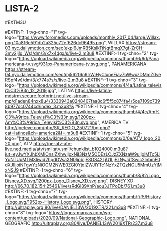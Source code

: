 # LISTA-2

#EXTM3U

#EXTINF:-1 tvg-chno="1" tvg-logo="https://www.foromedios.com/uploads/monthly_2017_04/large.Willax.png.10a816e591db2a325c72ef626dc96495.png", WILLAX
https://stream-03.nyc.dailymotion.com/sec(ekpi6JmRB5KslkTtNqtBmqX7gf-ZrCH-3mv2jilg_Ws)/dm/3/x7x4dgx/s/live-2.m3u8
#EXTINF:-1 tvg-chno="2" tvg-logo="https://upload.wikimedia.org/wikipedia/commons/thumb/6/6d/Panamericana-tv.svg/931px-Panamericana-tv.svg.png", PANAMERICANA
https://stream-04.nyc.dailymotion.com/sec(mj562f6n9IrWiHyCluoeFiav7bWwxzDMmZ0veRSpf4w)/dm/3/x774s7s/s/live-2.m3u8
#EXTINF:-1 tvg-chno="3" tvg-logo="https://upload.wikimedia.org/wikipedia/commons/4/4a/Latina_televisi%C3%B3n_12_2019.jpg", LATINA
https://live-latina-mdstrm.secure.footprint.net/live-stream-mp/d1aden84nxx8u4/3330943a0248407faa8c6f5f5c874fa4/5ce7109c7398b977dc0744cd/index_3.m3u8?&
#EXTINF:-1 tvg-chno="4" tvg-logo="https://upload.wikimedia.org/wikipedia/commons/thumb/4/4c/Am%C3%A9rica_Televisi%C3%B3n.svg/1200px-Am%C3%A9rica_Televisi%C3%B3n.svg.png", AMERICA TV
http://ipeteve.com/php/SR_REGIO_250721/bg.php?cat=latinos&ch=america2&f=.m3u8
#EXTINF:-1 tvg-chno="5" tvg-logo="https://upload.wikimedia.org/wikipedia/commons/0/0e/ATV_logo_2020.png", ATV
https://pe-atv-atv-live.ned.media/atv/smil:atv.smil/chunklist_b1024000.m3u8?iut=eyJwYXJhbXMiOnsiZXhwIjoxNjI3NzM5ODEzLCJzZXNzaW9uIjoiMTc5LjYuNTUuMTM3Iiwid2hpdGVsaXN0IjpbIjE3OS42LjU1LjEzNyJdfSwic2lnbmF0dXJlIjoiNTgwYzNiOGM2NWE0ZGI0YjdlZWJlYTc1NzYxZTQzNGU5MmUzYjMxNSJ9
#EXTINF:-1 tvg-chno="6" tvg-logo="https://upload.wikimedia.org/wikipedia/commons/thumb/8/82/Logo_Disney_XD.svg/1200px-Logo_Disney_XD.svg.png", DISNEY XD
http://66.70.182.154:25461/live/sRdGl89XnP/aou3JTPoDb/761.m3u8
#EXTINF:-1 tvg-chno="7" tvg-logo="https://upload.wikimedia.org/wikipedia/commons/thumb/f/f5/History_Logo.svg/1952px-History_Logo.svg.png", HISTORY
http://ultraplay.org:80/live/DANIEL13W/2019XTR/221.m3u8
#EXTINF:-1 tvg-chno="8" tvg-logo="https://logos-marcas.com/wp-content/uploads/2020/09/National-Geographic-Logo.png", NATIONAL GEOGRAFIC
http://ultraplay.org:80/live/DANIEL13W/2019XTR/237.m3u8
